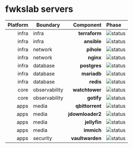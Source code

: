 # fwkslab servers

| Platform | Boundary      |        Component | Phase                                                            |
|---------:|---------------|-----------------:|:-----------------------------------------------------------------|
|    infra | infra         |    **terraform** | ![status](https://img.shields.io/badge/phase-development-FFEB3B) |
|    infra | infra         |      **ansible** | ![status](https://img.shields.io/badge/phase-approved-4CAF50)    |
|    infra | network       |       **pihole** | ![status](https://img.shields.io/badge/phase-approved-4CAF50)    |
|    infra | network       |        **nginx** | ![status](https://img.shields.io/badge/phase-approved-4CAF50)    |
|    infra | database      |     **postgres** | ![status](https://img.shields.io/badge/phase-approved-4CAF50)    |
|    infra | database      |      **mariadb** | ![status](https://img.shields.io/badge/phase-backlog-DDDDDD)     |
|    infra | database      |        **redis** | ![status](https://img.shields.io/badge/phase-approved-4CAF50)    |
|     core | observability |   **watchtower** | ![status](https://img.shields.io/badge/phase-testing-9370DB)     |
|     core | observability |       **gotify** | ![status](https://img.shields.io/badge/phase-approved-4CAF50)    |
|     apps | media         |  **qbittorrent** | ![status](https://img.shields.io/badge/phase-approved-4CAF50)    |
|     apps | media         | **jdownloader2** | ![status](https://img.shields.io/badge/phase-approved-4CAF50)    |
|     apps | media         |     **jellyfin** | ![status](https://img.shields.io/badge/phase-approved-4CAF50)    |
|     apps | media         |       **immich** | ![status](https://img.shields.io/badge/phase-testing-9370DB)     |
|     apps | security      |  **vaultwarden** | ![status](https://img.shields.io/badge/phase-approved-4CAF50)    |

<!--
Helpers

![status](https://img.shields.io/badge/phase-testing-9370DB)
![status](https://img.shields.io/badge/phase-backlog-DDDDDD)
![status](https://img.shields.io/badge/phase-approved-4CAF50)
![status](https://img.shields.io/badge/phase-development-FFEB3B)
![status](https://img.shields.io/badge/phase-live-2196F3)
-->